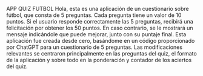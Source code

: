APP QUIZ FUTBOL
Hola, esta es una aplicación de un cuestionario sobre fútbol, que consta de 5 preguntas. Cada pregunta tiene un valor de 10 puntos. Si el usuario responde correctamente las 5 preguntas, recibirá una felicitación por obtener los 50 puntos. En caso contrario, se le mostrará un mensaje indicándole que puede mejorar, junto con su puntaje final. Esta aplicación fue creada desde cero, basándome en un código proporcionado por ChatGPT para un cuestionario de 5 preguntas. Las modificaciones relevantes se centraron principalmente en las preguntas del quiz, el formato de la aplicación y sobre todo en la ponderación y contador de los aciertos del quiz.
